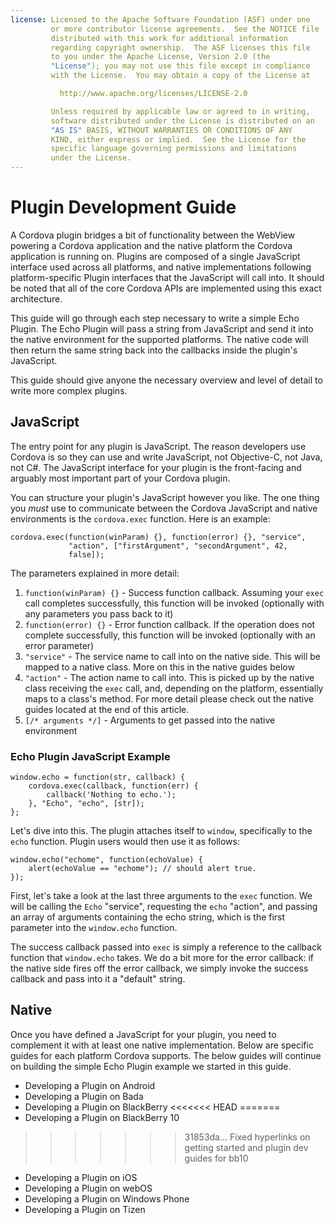 ```yaml
---
license: Licensed to the Apache Software Foundation (ASF) under one
         or more contributor license agreements.  See the NOTICE file
         distributed with this work for additional information
         regarding copyright ownership.  The ASF licenses this file
         to you under the Apache License, Version 2.0 (the
         "License"); you may not use this file except in compliance
         with the License.  You may obtain a copy of the License at

           http://www.apache.org/licenses/LICENSE-2.0

         Unless required by applicable law or agreed to in writing,
         software distributed under the License is distributed on an
         "AS IS" BASIS, WITHOUT WARRANTIES OR CONDITIONS OF ANY
         KIND, either express or implied.  See the License for the
         specific language governing permissions and limitations
         under the License.
---
```


# Plugin Development Guide

A Cordova plugin bridges a bit of functionality between the WebView
powering a Cordova application and the native platform the Cordova
application is running on. Plugins are composed of a single JavaScript
interface used across all platforms, and native implementations
following platform-specific Plugin interfaces that the JavaScript will
call into. It should be noted that all of the core Cordova APIs are
implemented using this exact architecture.

This guide will go through each step necessary to write a simple Echo
Plugin. The Echo Plugin will pass a string from JavaScript and send it
into the native environment for the supported platforms. The native code
will then return the same string back into the callbacks inside the
plugin's JavaScript.

This guide should give anyone the necessary overview and level of
detail to write more complex plugins.

## JavaScript

The entry point for any plugin is JavaScript. The reason developers use
Cordova is so they can use and write JavaScript, not Objective-C,
not Java, not C#. The JavaScript interface for your plugin is the
front-facing and arguably most important part of your Cordova plugin.

You can structure your plugin's JavaScript however you like. The one
thing you _must_ use to communicate between the Cordova JavaScript
 and native environments is the `cordova.exec` function. Here is an example:

    cordova.exec(function(winParam) {}, function(error) {}, "service",
                 "action", ["firstArgument", "secondArgument", 42,
                 false]);

The parameters explained in more detail:

1. `function(winParam) {}` - Success function callback. Assuming your
   `exec` call completes successfully, this function will be invoked
    (optionally with any parameters you pass back to it)
2. `function(error) {}` - Error function callback. If the operation does
   not complete successfully, this function will be invoked (optionally
   with an error parameter)
3. `"service"` - The service name to call into on the native side. This
   will be mapped to a native class. More on this in the native guides
   below
4. `"action"` - The action name to call into. This is picked up by the
   native class receiving the `exec` call, and, depending on the
   platform, essentially maps to a class's method. For more detail
   please check out the native guides located at the end of this article.
5. `[/* arguments */]` - Arguments to get passed into the native
   environment

### Echo Plugin JavaScript Example

    window.echo = function(str, callback) {
        cordova.exec(callback, function(err) {
            callback('Nothing to echo.');
        }, "Echo", "echo", [str]);
    };

Let's dive into this. The plugin attaches itself to `window`,
specifically to the `echo` function. Plugin users would then use it as
follows:

    window.echo("echome", function(echoValue) {
        alert(echoValue == "echome"); // should alert true.
    });

First, let's take a look at the last three arguments to the `exec`
function. We will be calling the `Echo` "service", requesting the `echo`
"action", and passing an array of arguments containing the echo string,
which is the first parameter into the `window.echo` function.

The success callback passed into `exec` is simply a reference to the
callback function that `window.echo` takes. We do a bit more for the
error callback: if the native side fires off the error callback, we
simply invoke the success callback and pass into it a "default" string.

## Native

Once you have defined a JavaScript for your plugin, you need to
complement it with at least one native implementation. Below are
specific guides for each platform Cordova supports. The below guides
will continue on building the simple Echo Plugin example we started in
this guide.

- Developing a Plugin on Android
- Developing a Plugin on Bada
- Developing a Plugin on BlackBerry
<<<<<<< HEAD
=======
- Developing a Plugin on BlackBerry 10
>>>>>>> 31853da... Fixed hyperlinks on getting started and plugin dev guides for bb10
- Developing a Plugin on iOS
- Developing a Plugin on webOS
- Developing a Plugin on Windows Phone
- Developing a Plugin on Tizen

